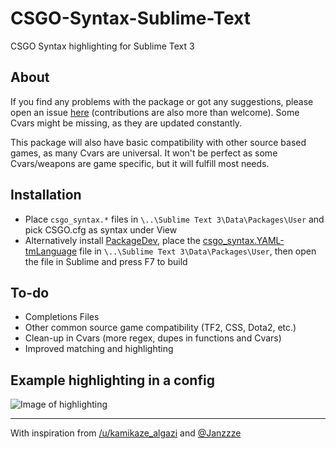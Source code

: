 # CSGO-Syntax-Sublime-Text
CSGO Syntax highlighting for Sublime Text 3

## About
If you find any problems with the package or got any suggestions, please open an issue [here](https://github.com/kvishno/CSGO-Syntax-Sublime-Text/issues) (contributions are also more than welcome). Some Cvars might be missing, as they are updated constantly. 

This package will also have basic compatibility with other source based games, as many Cvars are universal. It won't be perfect as some Cvars/weapons are game specific, but it will fulfill most needs.

## Installation
* Place `csgo_syntax.*` files in `\..\Sublime Text 3\Data\Packages\User` and pick CSGO.cfg as syntax under View
* Alternatively install [PackageDev](https://github.com/SublimeText/PackageDev), place the [csgo_syntax.YAML-tmLanguage](https://raw.githubusercontent.com/kvishno/CSGO-Syntax-Sublime-Text/master/csgo_syntax.YAML-tmLanguage) file in `\..\Sublime Text 3\Data\Packages\User`, then open the file in Sublime and press F7 to build 

## To-do
* Completions Files
* Other common source game compatibility (TF2, CSS, Dota2, etc.)
* Clean-up in Cvars (more regex, dupes in functions and Cvars)
* Improved matching and highlighting

## Example highlighting in a config
![Image of highlighting](https://raw.githubusercontent.com/kvishno/CSGO-Syntax-Sublime-Text/master/images/csgosyntaximage1.png)

---

With inspiration from  [/u/kamikaze_algazi](https://www.reddit.com/r/GlobalOffensive/comments/bl9qz9/csgo_config_file_syntax_highlighting/)  and [@Janzzze](https://github.com/Janzzze/csgo-sublime-syntax/) 
